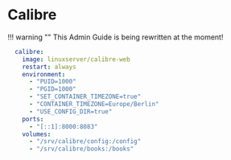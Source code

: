 # Calibre

!!! warning ""
	This Admin Guide is being rewritten at the moment!



```yaml
  calibre:
    image: linuxserver/calibre-web
    restart: always
    environment:
      - "PUID=1000"
      - "PGID=1000"
      - "SET_CONTAINER_TIMEZONE=true"
      - "CONTAINER_TIMEZONE=Europe/Berlin"
      - "USE_CONFIG_DIR=true"
    ports:
      - "[::1]:8000:8083"
    volumes:
      - "/srv/calibre/config:/config"
      - "/srv/calibre/books:/books"
```